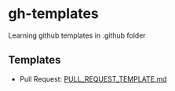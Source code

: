 # gh-templates

Learning github templates in .github folder

## Templates

- Pull Request: [PULL_REQUEST_TEMPLATE.md](.github/PULL_REQUEST_TEMPLATE.md)
